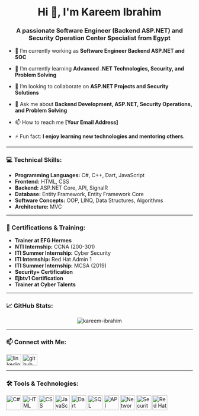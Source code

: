 <h1 align="center">Hi 👋, I'm Kareem Ibrahim</h1>
<h3 align="center">A passionate Software Engineer (Backend ASP.NET) and Security Operation Center Specialist from Egypt</h3>

- 🔭 I’m currently working as **Software Engineer Backend ASP.NET and SOC**

- 🌱 I’m currently learning **Advanced .NET Technologies, Security, and Problem Solving**

- 👯 I’m looking to collaborate on **ASP.NET Projects and Security Solutions**

- 💬 Ask me about **Backend Development, ASP.NET, Security Operations, and Problem Solving**

- 📫 How to reach me **[Your Email Address]**

- ⚡ Fun fact: **I enjoy learning new technologies and mentoring others.**

---

### 💻 Technical Skills:
- **Programming Languages:** C#, C++, Dart, JavaScript
- **Frontend:** HTML, CSS
- **Backend:** ASP.NET Core, API, SignalR
- **Database:** Entity Framework, Entity Framework Core
- **Software Concepts:** OOP, LINQ, Data Structures, Algorithms
- **Architecture:** MVC

---

### 🏅 Certifications & Training:
- **Trainer at EFG Hermes**
- **NTI Internship:** CCNA (200-301)
- **ITI Summer Internship:** Cyber Security
- **ITI Internship:** Red Hat Admin 1
- **ITI Summer Internship:** MCSA (2019)
- **Security+ Certification**
- **Ejbtv1 Certification**
- **Trainer at Cyber Talents**

---

### 📈 GitHub Stats:
<p align="center">
  <img src="https://github-readme-stats.vercel.app/api?username=kareem-ibrahim&show_icons=true&locale=en" alt="kareem-ibrahim" />
</p>

---

### 📫 Connect with Me:
<p align="left">
  <a href="https://linkedin.com/in/your-profile" target="blank"><img align="center" src="https://cdn.jsdelivr.net/npm/simple-icons@v3/icons/linkedin.svg" alt="linkedin" height="30" width="40" /></a>
  <a href="https://github.com/your-profile" target="blank"><img align="center" src="https://cdn.jsdelivr.net/npm/simple-icons@v3/icons/github.svg" alt="github" height="30" width="40" /></a>
</p>

---

### 🛠️ Tools & Technologies:
<p align="left">
  <img src="https://img.icons8.com/color/48/000000/c-sharp-logo.png" alt="C#" height="40"/>
  <img src="https://img.icons8.com/color/48/000000/html-5--v1.png" alt="HTML" height="40"/>
  <img src="https://img.icons8.com/color/48/000000/css3.png" alt="CSS" height="40"/>
  <img src="https://img.icons8.com/color/48/000000/javascript--v1.png" alt="JavaScript" height="40"/>
  <img src="https://img.icons8.com/color/48/000000/dart.png" alt="Dart" height="40"/>
  <img src="https://img.icons8.com/color/48/000000/microsoft-sql-server.png" alt="SQL Server" height="40"/>
  <img src="https://img.icons8.com/color/48/000000/api-settings.png" alt="API" height="40"/>
  <img src="https://img.icons8.com/color/48/000000/network.png" alt="Network" height="40"/>
  <img src="https://img.icons8.com/color/48/000000/security-checked.png" alt="Security" height="40"/>
  <img src="https://img.icons8.com/color/48/000000/red-hat.png" alt="Red Hat" height="40"/>
</p>
